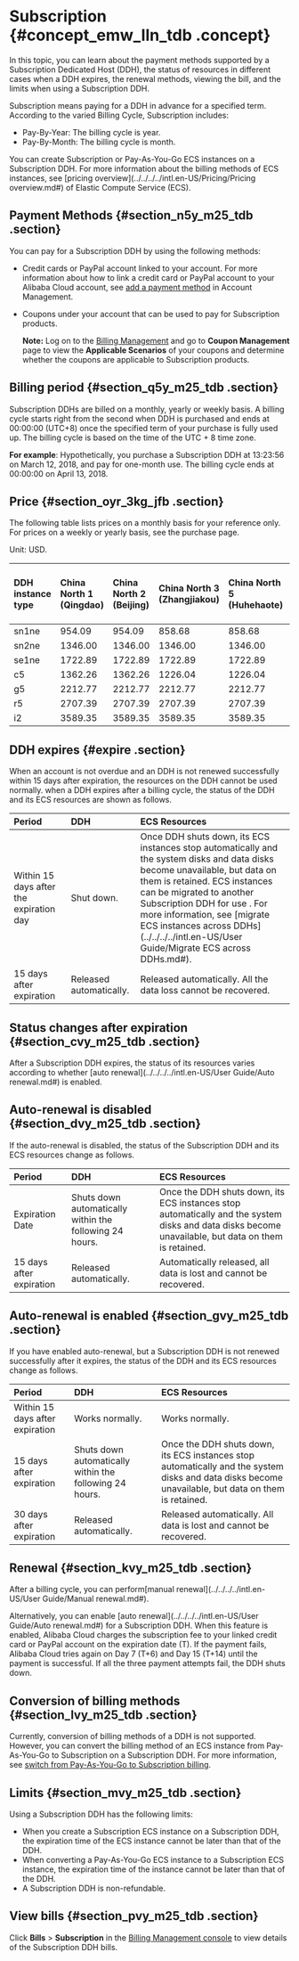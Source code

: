 # Subscription {#concept_emw_lln_tdb .concept}

In this topic, you can learn about the payment methods supported by a Subscription Dedicated Host \(DDH\), the status of resources in different cases when a DDH expires, the renewal methods, viewing the bill, and the limits when using a Subscription DDH.

Subscription means paying for a DDH in advance for a specified term. According to the varied Billing Cycle, Subscription includes:

-   Pay-By-Year: The billing cycle is year.
-   Pay-By-Month: The billing cycle is month.

You can create Subscription or Pay-As-You-Go ECS instances on a Subscription DDH. For more information about the billing methods of ECS instances, see [pricing overview](../../../../intl.en-US/Pricing/Pricing overview.md#) of Elastic Compute Service \(ECS\).

## Payment Methods {#section_n5y_m25_tdb .section}

You can pay for a Subscription DDH by using the following methods:

-   Credit cards or PayPal account linked to your account. For more information about how to link a credit card or PayPal account to your Alibaba Cloud account, see [add a payment method](https://www.alibabacloud.com/help/zh/doc-detail/50517.html) in Account Management.
-   Coupons under your account that can be used to pay for Subscription products.

    **Note:** Log on to the [Billing Management](https://billing.console.aliyun.com/#/expense/outline) and go to **Coupon Management** page to view the **Applicable Scenarios** of your coupons and determine whether the coupons are applicable to Subscription products.


## Billing period {#section_q5y_m25_tdb .section}

Subscription DDHs are billed on a monthly, yearly or weekly basis. A billing cycle starts right from the second when DDH is purchased and ends at 00:00:00 \(UTC+8\) once the specified term of your purchase is fully used up. The billing cycle is based on the time of the UTC + 8 time zone.

**For example**: Hypothetically, you purchase a Subscription DDH at 13:23:56 on March 12, 2018, and pay for one-month use. The billing cycle ends at 00:00:00 on April 13, 2018.

## Price {#section_oyr_3kg_jfb .section}

The following table lists prices on a monthly basis for your reference only. For prices on a weekly or yearly basis, see the purchase page.

Unit: USD.

|DDH instance type|China North 1 \(Qingdao\)|China North 2 \(Beijing\)|China North 3 \(Zhangjiakou\)|China North 5 \(Huhehaote\)|China East 1 \(Hangzhou\)|China East 2 \(Shanghai\)|China South 1 \(Shenzhen\)|US West 1 \(Silicon Valley\)|US East 1 \(Virginia\)|Asia Pacific SE 1 \(Singapore\)|Hong Kong|Asia Pacific NE 1 \(Tokyo\)|US Central 1 \(Frankfurt\)|Middle East 1 \(Dubai\)|Asia Pacific SE 2 \(Sydney\)|Asia Pacific SE 3 \(Kuala Lumpur\)|Asia Pacific SOU 1 \(Mumbai\)|Asia Pacific SE 5 \(Jakarta\)|
|:----------------|:------------------------|:------------------------|:----------------------------|:--------------------------|:------------------------|:------------------------|:-------------------------|:---------------------------|:---------------------|:------------------------------|:--------|:--------------------------|:-------------------------|:----------------------|:---------------------------|:---------------------------------|:----------------------------|:----------------------------|
|sn1ne|954.09|954.09|858.68|858.68|954.09|954.09|954.09|1705.68|1264.21|1585.28|1585.28|1806.02|1557.79|1869.35|1685.62|1506.02|1294.83|1585.28|
|sn2ne|1346.00|1346.00|1346.00|1346.00|1346.00|1346.00|1346.00|1908.50|1449.06|1815.97|1815.97|2035.61|1914.25|2297.12|1963.25|1725.17|1397.47|1815.97|
|se1ne|1722.89|1722.89|1722.89|1722.89|1722.89|1722.89|1722.89|2334.46|2087.06|2516.05|2516.05|2481.97|2481.97|2978.37|2481.97|2390.26|1947.51|2516.05|
|c5|1362.26|1362.26|1226.04|1226.04|1362.26|1362.26|1362.26|2372.57|1758.49|2198.15|2198.15|2519.10|2198.15|2637.79|2198.15|2088.25|1891.11|2198.15|
|g5|2212.77|2212.77|2212.77|2212.77|2212.77|2212.77|2212.77|3004.99|2188.82|2745.30|2745.30|3079.19|2893.69|3472.44|2893.69|2608.05|2311.94|2745.30|
|r5|2707.39|2707.39|2707.39|2707.39|2707.39|2707.39|2707.39|3301.78|2967.89|3561.47|3561.47|3561.47|3561.47|4273.76|3561.47|3383.40|3042.74|3561.47|
|i2|3589.35|3589.35|3589.35|3589.35|3589.35|3589.35|3589.35|3600.96|3265.24|3905.88|3905.88|3784.00|3845.16|4614.28|3905.88|3710.96|3722.84|3905.88|

## DDH expires {#expire .section}

When an account is not overdue and an DDH is not renewed successfully within 15 days after expiration, the resources on the DDH cannot be used normally. when a DDH expires after a billing cycle, the status of the DDH and its ECS resources are shown as follows.

|Period|DDH|ECS Resources|
|:-----|:--|:------------|
|Within 15 days after the expiration day|Shut down.|Once DDH shuts down, its ECS instances stop automatically and the system disks and data disks become unavailable, but data on them is retained. ECS instances can be migrated to another Subscription DDH for use . For more information, see [migrate ECS instances across DDHs](../../../../intl.en-US/User Guide/Migrate ECS across DDHs.md#).|
|15 days after expiration|Released automatically.|Released automatically. All the data loss cannot be recovered.|

## Status changes after expiration {#section_cvy_m25_tdb .section}

After a Subscription DDH expires, the status of its resources varies according to whether [auto renewal](../../../../intl.en-US/User Guide/Auto renewal.md#) is enabled.

## Auto-renewal is disabled {#section_dvy_m25_tdb .section}

If the auto-renewal is disabled, the status of the Subscription DDH and its ECS resources change as follows.

|Period|DDH|ECS Resources|
|:-----|:--|:------------|
|Expiration Date|Shuts down automatically within the following 24 hours.|Once the DDH shuts down, its ECS instances stop automatically and the system disks and data disks become unavailable, but data on them is retained.|
|15 days after expiration|Released automatically.|Automatically released, all data is lost and cannot be recovered.|

## Auto-renewal is enabled {#section_gvy_m25_tdb .section}

If you have enabled auto-renewal, but a Subscription DDH is not renewed successfully after it expires, the status of the DDH and its ECS resources change as follows.

|Period|DDH|ECS Resources|
|:-----|:--|:------------|
|Within 15 days after expiration|Works normally.|Works normally.|
|15 days after expiration|Shuts down automatically within the following 24 hours.|Once the DDH shuts down, its ECS instances stop automatically and the system disks and data disks become unavailable, but data on them is retained.|
|30 days after expiration|Released automatically.|Released automatically. All data is lost and cannot be recovered.|

## Renewal {#section_kvy_m25_tdb .section}

After a billing cycle, you can perform[manual renewal](../../../../intl.en-US/User Guide/Manual renewal.md#).

Alternatively, you can enable [auto renewal](../../../../intl.en-US/User Guide/Auto renewal.md#) for a Subscription DDH. When this feature is enabled, Alibaba Cloud charges the subscription fee to your linked credit card or PayPal account on the expiration date \(T\). If the payment fails, Alibaba Cloud tries again on Day 7 \(T+6\) and Day 15 \(T+14\) until the payment is successful. If all the three payment attempts fail, the DDH shuts down.

## Conversion of billing methods {#section_lvy_m25_tdb .section}

Currently, conversion of billing methods of a DDH is not supported. However, you can convert the billing method of an ECS instance from Pay-As-You-Go to Subscription on a Subscription DDH. For more information, see [switch from Pay-As-You-Go to Subscription billing](../../../../intl.en-US/Pricing/Limits.md#).

## Limits {#section_mvy_m25_tdb .section}

Using a Subscription DDH has the following limits:

-   When you create a Subscription ECS instance on a Subscription DDH, the expiration time of the ECS instance cannot be later than that of the DDH.
-   When converting a Pay-As-You-Go ECS instance to a Subscription ECS instance, the expiration time of the instance cannot be later than that of the DDH.
-   A Subscription DDH is non-refundable.

## View bills {#section_pvy_m25_tdb .section}

Click **Bills** \> **Subscription** in the [Billing Management console](https://billing.console.aliyun.com/#/expense/outline) to view details of the Subscription DDH bills.

